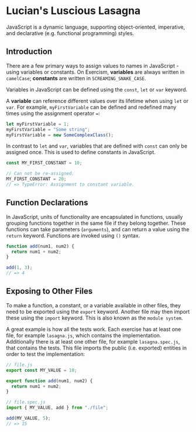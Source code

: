 # Lucian's Luscious Lasagna

JavaScript is a dynamic language, supporting object-oriented, imperative, and declarative (e.g. functional programming) styles.

## Introduction

There are a few primary ways to assign values to names in JavaScript - using variables or constants. On Exercism, **variables** are always written in `camelCase`; **constants** are written in `SCREAMING_SNAKE_CASE`.

Variables in JavaScript can be defined using the `const`, `let` or `var` keyword.

A **variable** can reference different values over its lifetime when using `let` or `var`. For example, `myFirstVariable` can be defined and redefined many times using the assignment operator `=`:

```js
let myFirstVariable = 1;
myFirstVariable = "Some string";
myFirstVariable = new SomeComplexClass();
```

In contrast to `let` and `var`, variables that are defined with `const` can only be assigned once. This is used to define constants in JavaScript.

```js
const MY_FIRST_CONSTANT = 10;

// Can not be re-assigned.
MY_FIRST_CONSTANT = 20;
// => TypeError: Assignment to constant variable.
```

## Function Declarations

In JavaScript, units of functionality are encapsulated in functions, usually grouping functions together in the same file if they belong together.
These functions can take parameters (`arguments`), and can return a value using the `return` keyword. Functions are invoked using `()` syntax.

```js
function add(num1, num2) {
  return num1 + num2;
}

add(1, 3);
// => 4
```

## Exposing to Other Files

To make a function, a constant, or a variable available in other files, they need to be exported using the `export` keyword. Another file may then import these using the `import` keyword. This is also known as the `module system`.

A great example is how all the tests work. Each exercise has at least one file, for example `lasagna.js`, which contains the implementation. Additionally there is at least one other file, for example `lasagna.spec.js`, that contains the tests. This file imports the public (i.e. exported) entities in order to test the implementation:

```js
// file.js
export const MY_VALUE = 10;

export function add(num1, num2) {
  return num1 + num2;
}

// file.spec.js
import { MY_VALUE, add } from "./file";

add(MY_VALUE, 5);
// => 15
```
